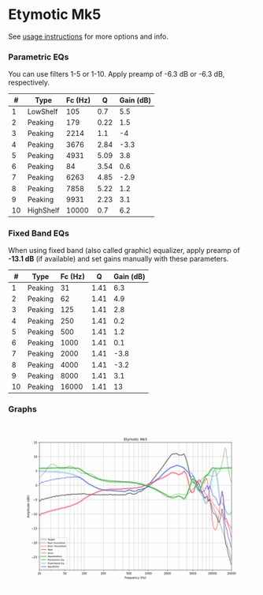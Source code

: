 # Etymotic Mk5
See [usage instructions](https://github.com/jaakkopasanen/AutoEq#usage) for more options and info.

### Parametric EQs
You can use filters 1-5 or 1-10. Apply preamp of -6.3 dB or -6.3 dB, respectively.

|   # | Type      |   Fc (Hz) |    Q |   Gain (dB) |
|-----|-----------|-----------|------|-------------|
|   1 | LowShelf  |       105 | 0.7  |         5.5 |
|   2 | Peaking   |       179 | 0.22 |         1.5 |
|   3 | Peaking   |      2214 | 1.1  |        -4   |
|   4 | Peaking   |      3676 | 2.84 |        -3.3 |
|   5 | Peaking   |      4931 | 5.09 |         3.8 |
|   6 | Peaking   |        84 | 3.54 |         0.6 |
|   7 | Peaking   |      6263 | 4.85 |        -2.9 |
|   8 | Peaking   |      7858 | 5.22 |         1.2 |
|   9 | Peaking   |      9931 | 2.23 |         3.1 |
|  10 | HighShelf |     10000 | 0.7  |         6.2 |

### Fixed Band EQs
When using fixed band (also called graphic) equalizer, apply preamp of **-13.1 dB** (if available) and set gains manually with these parameters.

|   # | Type    |   Fc (Hz) |    Q |   Gain (dB) |
|-----|---------|-----------|------|-------------|
|   1 | Peaking |        31 | 1.41 |         6.3 |
|   2 | Peaking |        62 | 1.41 |         4.9 |
|   3 | Peaking |       125 | 1.41 |         2.8 |
|   4 | Peaking |       250 | 1.41 |         0.2 |
|   5 | Peaking |       500 | 1.41 |         1.2 |
|   6 | Peaking |      1000 | 1.41 |         0.1 |
|   7 | Peaking |      2000 | 1.41 |        -3.8 |
|   8 | Peaking |      4000 | 1.41 |        -3.2 |
|   9 | Peaking |      8000 | 1.41 |         3.1 |
|  10 | Peaking |     16000 | 1.41 |        13   |

### Graphs
![](./Etymotic%20Mk5.png)
